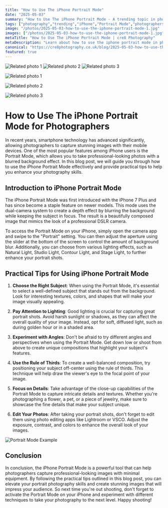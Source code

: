 ```yaml
---
title: "How to Use The iPhone Portrait Mode"
date: "2025-05-03"
summary: "How to Use The iPhone Portrait Mode - A trending topic in photography."
tags: ["photography","trending","iPhone","Portrait Mode","photographers","photography skills","lighting","angles","details","editing","composition","subject"]
image: "/photos/2025-05-03-how-to-use-the-iphone-portrait-mode-1.jpg"
images: ["/photos/2025-05-03-how-to-use-the-iphone-portrait-mode-1.jpg","/photos/2025-05-03-how-to-use-the-iphone-portrait-mode-2.jpg","/photos/2025-05-03-how-to-use-the-iphone-portrait-mode-3.jpg"]
metaTitle: "How to Use The iPhone Portrait Mode | cre8 Photography"
metaDescription: "Learn about how to use the iphone portrait mode in photography with practical tips and insights."
canonical: "https://cre8photography.co.uk/blog/2025-05-03-how-to-use-the-iphone-portrait-mode"
featured: true
---
```


<!-- Gallery as HTML -->

<div class="grid grid-cols-1 sm:grid-cols-2 md:grid-cols-3 gap-4">
  <img src="/photos/2025-05-03-how-to-use-the-iphone-portrait-mode-1.jpg" alt="Related photo 1" class="w-full rounded-lg" />
<img src="/photos/2025-05-03-how-to-use-the-iphone-portrait-mode-2.jpg" alt="Related photo 2" class="w-full rounded-lg" />
<img src="/photos/2025-05-03-how-to-use-the-iphone-portrait-mode-3.jpg" alt="Related photo 3" class="w-full rounded-lg" />
</div>


<!-- Gallery as Markdown -->
![Related photo 1](/photos/2025-05-03-how-to-use-the-iphone-portrait-mode-1.jpg)


![Related photo 2](/photos/2025-05-03-how-to-use-the-iphone-portrait-mode-2.jpg)


![Related photo 3](/photos/2025-05-03-how-to-use-the-iphone-portrait-mode-3.jpg)



# How to Use The iPhone Portrait Mode for Photographers

In recent years, smartphone technology has advanced significantly, allowing photographers to capture stunning images with their mobile devices. One of the most popular features among iPhone users is the Portrait Mode, which allows you to take professional-looking photos with a blurred background effect. In this blog post, we will guide you through how to use the iPhone Portrait Mode effectively and provide practical tips to help you enhance your photography skills.

## Introduction to iPhone Portrait Mode

The iPhone Portrait Mode was first introduced with the iPhone 7 Plus and has since become a staple feature on newer models. This mode uses the dual-camera system to create a depth effect by blurring the background while keeping the subject in focus. The result is a beautifully composed image that mimics the look of a professional DSLR camera.

To access the Portrait Mode on your iPhone, simply open the camera app and swipe to the "Portrait" setting. You can then adjust the aperture using the slider at the bottom of the screen to control the amount of background blur. Additionally, you can choose from various lighting effects, such as Natural Light, Studio Light, Contour Light, and Stage Light, to further enhance your portrait shots.

## Practical Tips for Using iPhone Portrait Mode

1. **Choose the Right Subject**: When using the Portrait Mode, it's essential to select a well-defined subject that stands out from the background. Look for interesting textures, colors, and shapes that will make your image visually appealing.

2. **Pay Attention to Lighting**: Good lighting is crucial for capturing great portrait shots. Avoid harsh sunlight or shadows, as they can affect the overall quality of your image. Instead, opt for soft, diffused light, such as during golden hour or in a shaded area.

3. **Experiment with Angles**: Don't be afraid to try different angles and perspectives when using the Portrait Mode. Get down low or shoot from above to create unique compositions that highlight your subject's features.

4. **Use the Rule of Thirds**: To create a well-balanced composition, try positioning your subject off-center using the rule of thirds. This technique will help draw the viewer's eye to the focal point of your image.

5. **Focus on Details**: Take advantage of the close-up capabilities of the Portrait Mode to capture intricate details and textures. Whether you're photographing a flower, a pet, or a piece of jewelry, make sure to showcase the fine details that make your subject unique.

6. **Edit Your Photos**: After taking your portrait shots, don't forget to edit them using photo editing apps like Lightroom or VSCO. Adjust the exposure, contrast, and colors to enhance the overall look of your images.

![Portrait Mode Example](/path/to/portrait_mode_example.jpg)

## Conclusion

In conclusion, the iPhone Portrait Mode is a powerful tool that can help photographers capture professional-looking images with minimal equipment. By following the practical tips outlined in this blog post, you can elevate your portrait photography skills and create stunning images that will impress your audience. So next time you're out shooting, don't forget to activate the Portrait Mode on your iPhone and experiment with different techniques to take your photography to the next level. Happy shooting!

